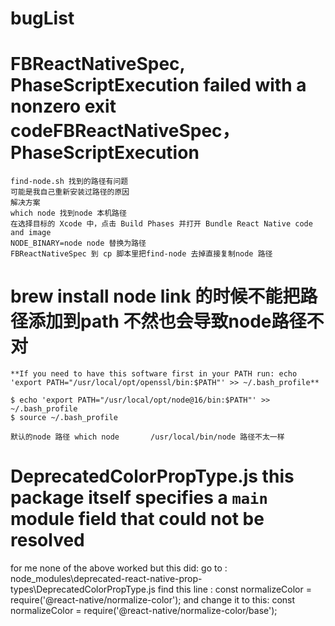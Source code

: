 # bugList

# FBReactNativeSpec, PhaseScriptExecution failed with a nonzero exit codeFBReactNativeSpec，PhaseScriptExecution
    find-node.sh 找到的路径有问题
    可能是我自己重新安装过路径的原因
    解决方案
    which node 找到node 本机路径
    在选择目标的 Xcode 中，点击 Build Phases 并打开 Bundle React Native code and image
    NODE_BINARY=node node 替换为路径
    FBReactNativeSpec 到 cp 脚本里把find-node 去掉直接复制node 路径


# brew install node link 的时候不能把路径添加到path 不然也会导致node路径不对
    **If you need to have this software first in your PATH run: echo 'export PATH="/usr/local/opt/openssl/bin:$PATH"' >> ~/.bash_profile**
 
    $ echo 'export PATH="/usr/local/opt/node@16/bin:$PATH"' >> ~/.bash_profile
    $ source ~/.bash_profile
    
    默认的node 路径 which node       /usr/local/bin/node 路径不太一样

# DeprecatedColorPropType.js this package itself specifies a `main` module field that could not be resolved
for me none of the above worked but this did: go to : node_modules\deprecated-react-native-prop-types\DeprecatedColorPropType.js
find this line :    const normalizeColor = require('@react-native/normalize-color'); 
and change it to this:      const normalizeColor = require('@react-native/normalize-color/base');
